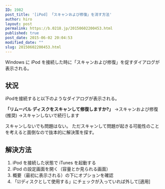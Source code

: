 ```yaml
---
ID: 1982
post_title: '[iPod] 「スキャンおよび修復」を消す方法'
author: hiro
layout: post
permalink: https://b.0218.jp/20150602200453.html
published: true
post_date: 2015-06-02 20:04:53
modified_date: ""
slug: 20150602200453.html
---
```

Windows に iPod を接続した時に「スキャンおよび修復」を促すダイアログが表示される。
<!--more-->
<h2>状況</h2>
iPodを接続すると以下のようなダイアログが表示される。
<p class="alert alert-info"><strong>「リムーバル ディスクをスキャンして修復しますか?」</strong>
  →スキャンおよび修復(推奨)
  →スキャンしないで続行します</p>

スキャンしないでも問題はない。
ただスキャンして問題が起きる可能性のことを考えると面倒なので抜本的に解決策を探す。

<h2>解決方法</h2>
<ol>
<li>iPod を接続した状態で iTunes を起動する</li>
<li>iPod の設定画面を開く（容量とか見られる画面）</li>
<li>概要（最初に表示される）の下にオプションを確認</li>
<li>「☑ディスクとして使用する」にチェックが入っていれば外して[適用]</li>
</ol>